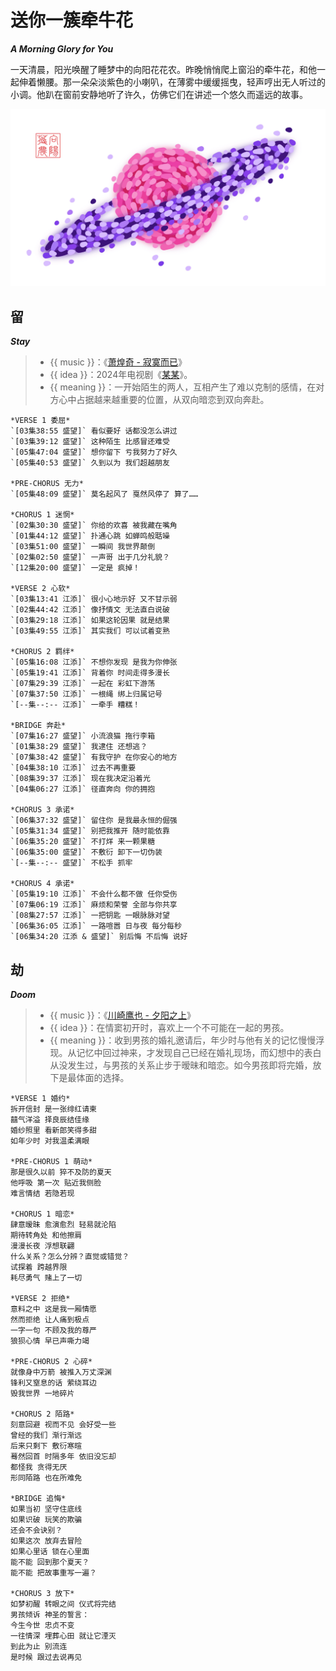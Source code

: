 <!-- Created by 向阳花花农 (The Sunflorist) on 2024-11-22. -->
<!-- The Sunflorist's Shangri-La © 2024 by The Sunflorist is licensed under CC BY-NC-SA 4.0, all rights reserved. -->

# 送你一簇牵牛花

***A Morning Glory for You***

一天清晨，阳光唤醒了睡梦中的向阳花花农。昨晚悄悄爬上窗沿的牵牛花，和他一起伸着懒腰。那一朵朵淡紫色的小喇叭，在薄雾中缓缓摇曳，轻声哼出无人听过的小调。他趴在窗前安静地听了许久，仿佛它们在讲述一个悠久而遥远的故事。

![Saturn](/_images/saturn.png)

## 留

***Stay***

<!-- 广州 2024-09-17 -->

> - {{ music }}：《[萧煌奇 - 寂寞而已](https://music.163.com/song?id=2619098561)》
> - {{ idea }}：2024年电视剧《[某某](https://www.imdb.com/title/tt33098983)》。
> - {{ meaning }}：一开始陌生的两人，互相产生了难以克制的感情，在对方心中占据越来越重要的位置，从双向暗恋到双向奔赴。

```{line-block}
*VERSE 1 委屈*
`[03集38:55 盛望]` 看似要好 话都没怎么讲过
`[03集39:12 盛望]` 这种陌生 比感冒还难受
`[05集47:04 盛望]` 想你留下 亏我努力了好久
`[05集40:53 盛望]` 久到以为 我们超越朋友

*PRE-CHORUS 无力*
`[05集48:09 盛望]` 莫名起风了 戛然风停了 算了……

*CHORUS 1 迷惘*
`[02集30:30 盛望]` 你给的欢喜 被我藏在嘴角
`[01集44:12 盛望]` 扑通心跳 如蝉鸣般聒噪
`[03集51:00 盛望]` 一瞬间 我世界颠倒
`[02集02:50 盛望]` 一声哥 出于几分礼貌？
`[12集20:00 盛望]` 一定是 疯掉！

*VERSE 2 心软*
`[03集13:41 江添]` 很小心地示好 又不甘示弱
`[02集44:42 江添]` 像抒情文 无法直白说破
`[03集29:18 江添]` 如果这轮因果 就是结果
`[03集49:55 江添]` 其实我们 可以试着变熟

*CHORUS 2 羁绊*
`[05集16:08 江添]` 不想你发现 是我为你伸张
`[05集19:41 江添]` 背着你 时间走得多漫长
`[07集29:39 江添]` 一起在 彩虹下游荡
`[07集37:50 江添]` 一根绳 绑上归属记号
`[--集--:-- 江添]` 一牵手 糟糕！

*BRIDGE 奔赴*
`[07集16:27 盛望]` 小流浪猫 拖行李箱
`[01集38:29 盛望]` 我逮住 还想逃？
`[07集38:42 盛望]` 有我守护 在你安心的地方
`[04集38:10 江添]` 过去不再重要
`[08集39:37 江添]` 现在我决定沿着光
`[04集06:27 江添]` 径直奔向 你的拥抱

*CHORUS 3 承诺*
`[06集37:32 盛望]` 留住你 是我最永恒的倔强
`[05集31:34 盛望]` 别把我推开 随时能依靠
`[06集35:20 盛望]` 不打烊 来一颗果糖
`[06集35:00 盛望]` 不敷衍 卸下一切伪装
`[--集--:-- 盛望]` 不松手 抓牢

*CHORUS 4 承诺*
`[05集19:10 江添]` 不会什么都不做 任你受伤
`[07集06:19 江添]` 麻烦和荣誉 全部与你共享
`[08集27:57 江添]` 一把钥匙 一眼脉脉对望
`[06集36:05 江添]` 一路喧嚣 日与夜 每分每秒
`[06集34:20 江添 & 盛望]` 别后悔 不后悔 说好
```

## 劫

***Doom***

<!-- 广州 2024-09-25 -->

> - {{ music }}：《[川崎鹰也 - 夕阳之上](https://music.163.com/song?id=2603686865)》
> - {{ idea }}：在情窦初开时，喜欢上一个不可能在一起的男孩。
> - {{ meaning }}：收到男孩的婚礼邀请后，年少时与他有关的记忆慢慢浮现。从记忆中回过神来，才发现自己已经在婚礼现场，而幻想中的表白从没发生过，与男孩的关系止步于暧昧和暗恋。如今男孩即将完婚，放下是最体面的选择。

```{line-block}
*VERSE 1 婚约*
拆开信封 是一张绯红请柬
囍气洋溢 择良辰结佳缘
婚纱照里 看新郎笑得多甜
如年少时 对我温柔满眼

*PRE-CHORUS 1 萌动*
那是很久以前 猝不及防的夏天
他呼吸 第一次 贴近我侧脸
难言情结 若隐若现

*CHORUS 1 暗恋*
肆意暧昧 愈演愈烈 轻易就沦陷
期待转角处 和他擦肩
漫漫长夜 浮想联翩
什么关系？怎么分辨？直觉或错觉？
试探着 跨越界限
耗尽勇气 赌上了一切

*VERSE 2 拒绝*
意料之中 这是我一厢情愿
然而拒绝 让人痛到极点
一字一句 不顾及我的尊严
狼狈心情 早已声嘶力竭

*PRE-CHORUS 2 心碎*
就像身中万箭 被推入万丈深渊
锋利又窒息的话 萦绕耳边
毁我世界 一地碎片

*CHORUS 2 陌路*
刻意回避 视而不见 会好受一些
曾经的我们 渐行渐远
后来只剩下 敷衍寒暄
蓦然回首 时隔多年 依旧没忘却
都怪我 贪得无厌
形同陌路 也在所难免

*BRIDGE 追悔*
如果当初 坚守住底线
如果识破 玩笑的欺骗
还会不会诀别？
如果这次 放弃去冒险
如果心里话 锁在心里面
能不能 回到那个夏天？
能不能 把故事重写一遍？

*CHORUS 3 放下*
如梦初醒 转眼之间 仪式将完结
男孩倾诉 神圣的誓言：
今生今世 忠贞不变
一往情深 埋葬心田 就让它湮灭
到此为止 别流连
是时候 跟过去说再见
```
